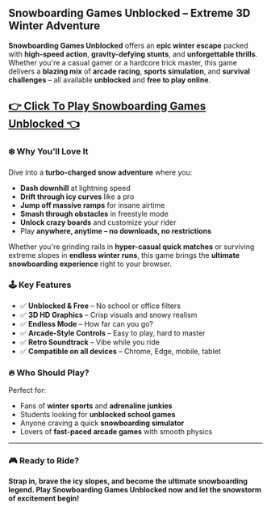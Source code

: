 ## **Snowboarding Games Unblocked – Extreme 3D Winter Adventure**

**Snowboarding Games Unblocked** offers an **epic winter escape** packed with **high-speed action**, **gravity-defying stunts**, and **unforgettable thrills**. Whether you're a casual gamer or a hardcore trick master, this game delivers a **blazing mix** of **arcade racing**, **sports simulation**, and **survival challenges** – all available **unblocked** and **free to play online**.

## <a href="https://1kb.link/LNuTb1">👉 Click To Play Snowboarding Games Unblocked 👈</a>

### ❄️ **Why You’ll Love It**

Dive into a **turbo-charged snow adventure** where you:

* **Dash downhill** at lightning speed
* **Drift through icy curves** like a pro
* **Jump off massive ramps** for insane airtime
* **Smash through obstacles** in freestyle mode
* **Unlock crazy boards** and customize your rider
* Play **anywhere, anytime – no downloads, no restrictions**

Whether you're grinding rails in **hyper-casual quick matches** or surviving extreme slopes in **endless winter runs**, this game brings the **ultimate snowboarding experience** right to your browser.

### 🕹️ **Key Features**

* ✅ **Unblocked & Free** – No school or office filters
* ✅ **3D HD Graphics** – Crisp visuals and snowy realism
* ✅ **Endless Mode** – How far can you go?
* ✅ **Arcade-Style Controls** – Easy to play, hard to master
* ✅ **Retro Soundtrack** – Vibe while you ride
* ✅ **Compatible on all devices** – Chrome, Edge, mobile, tablet

### 🔥 **Who Should Play?**

Perfect for:

* Fans of **winter sports** and **adrenaline junkies**
* Students looking for **unblocked school games**
* Anyone craving a quick **snowboarding simulator**
* Lovers of **fast-paced arcade games** with smooth physics

---

### 🎮 **Ready to Ride?**

**Strap in, brave the icy slopes, and become the ultimate snowboarding legend. Play Snowboarding Games Unblocked now and let the snowstorm of excitement begin!**
